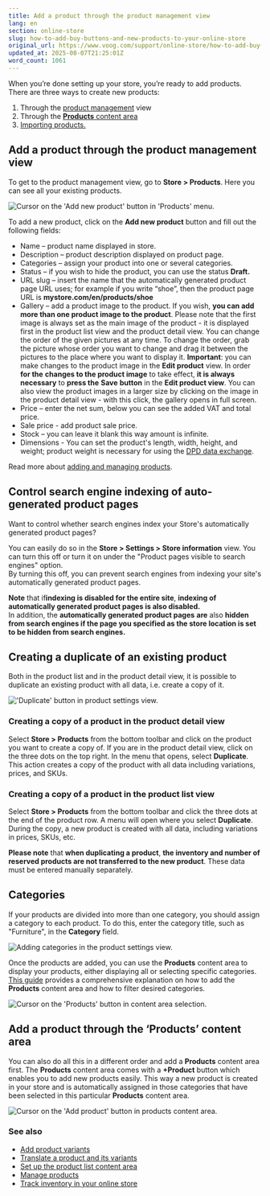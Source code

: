 ```yaml
---
title: Add a product through the product management view
lang: en
section: online-store
slug: how-to-add-buy-buttons-and-new-products-to-your-online-store
original_url: https://www.voog.com/support/online-store/how-to-add-buy-buttons-and-new-products-to-your-online-store
updated_at: 2025-08-07T21:25:01Z
word_count: 1061
---
```

When you’re done setting up your store, you’re ready to add products. There are three ways to create new products:  
  

1. Through the [product management](#add-a-product-through-the-product-management-view) view
2. Through the [**Products** content area](#add-a-product-through-the-products-content-area)
3. [Importing products.](/support/online-store/products-import)

## Add a product through the product management view

To get to the product management view, go to **Store > Products**. Here you can see all your existing products.  

![Cursor on the 'Add new product' button in 'Products' menu.](https://media.voog.com/0000/0036/2183/photos/add_new_product_2023_block.png "Cursor on the 'Add new product' button in 'Products' menu.")

  
To add a new product, click on the **Add new product** button and fill out the following fields:  
  

- Name – product name displayed in store.
- Description – product description displayed on product page.
- Categories – assign your product into one or several categories.
- Status – if you wish to hide the product, you can use the status **Draft.**
- URL slug – insert the name that the automatically generated product page URL uses; for example if you write “shoe”, then the product page URL is **mystore.com/en/products/shoe**
- Gallery – add a product image to the product. If you wish, **you can add more than one product image to the product**. Please note that the first image is always set as the main image of the product - it is displayed first in the product list view and the product detail view. You can change the order of the given pictures at any time. To change the order, grab the picture whose order you want to change and drag it between the pictures to the place where you want to display it. **Important**: you can make changes to the product image in the **Edit product** view. In order **for the** **changes to the product image** to take effect, **it is always necessary** to **press the** **Save** **button** in the **Edit product view**. You can also view the product images in a larger size by clicking on the image in the product detail view - with this click, the gallery opens in full screen.
- Price – enter the net sum, below you can see the added VAT and total price.
- Sale price - add product sale price.
- Stock – you can leave it blank this way amount is infinite.
- Dimensions - You can set the product's length, width, height, and weight; product weight is necessary for using the [DPD data exchange](/support/online-store/automatic-data-exchange-with-dpd).

Read more about [adding and managing products](/support/online-store/products).

## Control search engine indexing of auto-generated product pages

Want to control whether search engines index your Store's automatically generated product pages?

You can easily do so in the **Store > Settings > Store information** view. You can turn this off or turn it on under the "Product pages visible to search engines" option.  
By turning this off, you can prevent search engines from indexing your site's automatically generated product pages.  
  
**Note** that if**indexing is disabled for the entire site**, **indexing of automatically generated product pages is also disabled.**  
In addition, the **automatically generated product pages** **are** also **hidden** **from search engines if the page you specified as the store location is set to be hidden from search engines.**

## Creating a duplicate of an existing product

Both in the product list and in the product detail view, it is possible to duplicate an existing product with all data, i.e. create a copy of it.

!['Duplicate' button in product settings view.](https://media.voog.com/0000/0036/2183/photos/product_detail_duplicate_en_block.jpg "'Duplicate' button in product settings view.")

### Creating a copy of a product in the product detail view

Select **Store > Products** from the bottom toolbar and click on the product you want to create a copy of. If you are in the product detail view, click on the three dots on the top right. In the menu that opens, select **Duplicate**. This action creates a copy of the product with all data including variations, prices, and SKUs.   

### Creating a copy of a product in the product list view

Select **Store > Products** from the bottom toolbar and click the three dots at the end of the product row. A menu will open where you select **Duplicate**. During the copy, a new product is created with all data, including variations in prices, SKUs, etc.   
  
**Please note** that **when duplicating a product**, **the inventory and number of reserved products are not transferred to the new product**. These data must be entered manually separately.  

## Categories

If your products are divided into more than one category, you should assign a category to each product. To do this, enter the category title, such as "Furniture", in the **Category** field.

![Adding categories in the product settings view.](https://media.voog.com/0000/0036/2183/photos/Product_add_category_block.png "Adding categories in the product settings view.")

Once the products are added, you can use the **Products** content area to display your products, either displaying all or selecting specific categories. [This guide](/support/online-store/product-list-content-area) provides a comprehensive explanation on how to add the **Products** content area and how to filter desired categories.

![Cursor on the 'Products' button in content area selection.](https://media.voog.com/0000/0036/2183/photos/How_to_add_new_products_to_your_online_store_2_block.png "Cursor on the 'Products' button in content area selection.")

## Add a product through the ‘Products’ content area

You can also do all this in a different order and add a **Products** content area first. The **Products** content area comes with a **+Product** button which enables you to add new products easily. This way a new product is created in your store and is automatically assigned in those categories that have been selected in this particular **Products** content area.

![Cursor on the 'Add product' button in products content area.](https://media.voog.com/0000/0036/2183/photos/How_to_add_new_products_to_your_online_store_3_block.png "Cursor on the 'Add product' button in products content area.")

### See also

- [Add product variants](/support/online-store/how-to-add-product-variants)
- [Translate a product and its variants](/support/online-store/translating-a-product-and-its-variants)
- [Set up the product list content area](/support/online-store/product-list-content-area)
- [Manage products](/support/online-store/products)
- [Track inventory in your online store](/support/online-store/inventory-management-in-your-webstore)
